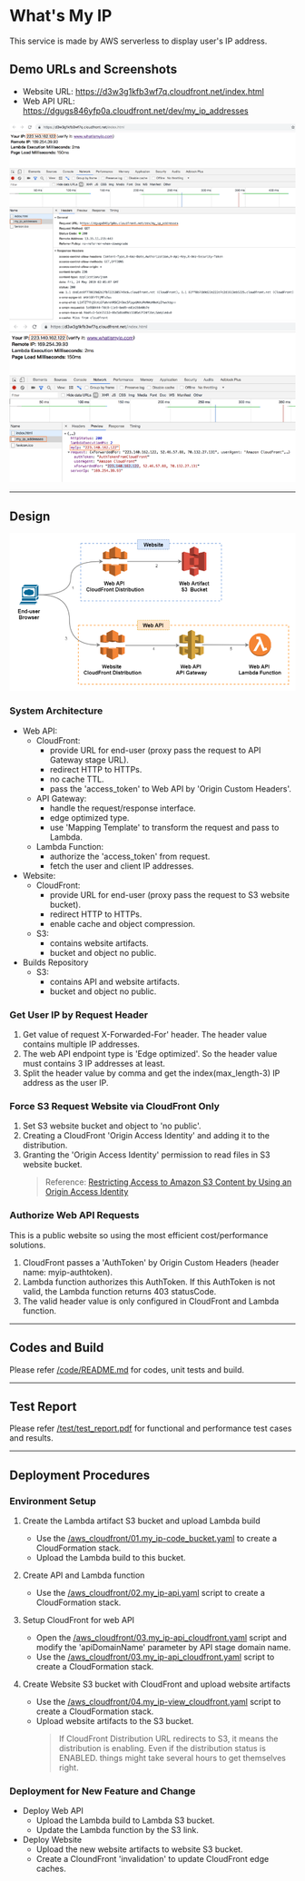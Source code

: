 # What's My IP

This service is made by AWS serverless to display user's IP address.

## Demo URLs and Screenshots

- Website URL: https://d3w3g1kfb3wf7q.cloudfront.net/index.html
- Web API URL: https://dgugs846yfp0a.cloudfront.net/dev/my_ip_addresses

![Website & Web API](img/screenshot-1.png "Website & Web API")
![Web API response](img/screenshot-2.png "Web API response")

---

## Design

![Serverless Topology](img/aws-serverless.png "Serverless Topology")

### System Architecture

- Web API:
  - CloudFront:
    - provide URL for end-user (proxy pass the request to API Gateway stage URL).
    - redirect HTTP to HTTPs.
    - no cache TTL.
    - pass the 'access_token' to Web API by 'Origin Custom Headers'.
  - API Gateway:
    - handle the request/response interface.
    - edge optimized type.
    - use 'Mapping Template' to transform the request and pass to Lambda.
  - Lambda Function:
    - authorize the 'access_token' from request.
    - fetch the user and client IP addresses.
- Website:
  - CloudFront:
    - provide URL for end-user (proxy pass the request to S3 website bucket).
    - redirect HTTP to HTTPs.
    - enable cache and object compression.
  - S3:
    - contains website artifacts.
    - bucket and object no public.
- Builds Repository
  - S3:
    - contains API and website artifacts.
    - bucket and object no public.

### Get User IP by Request Header

1. Get value of request X-Forwarded-For' header. The header value contains multiple IP addresses.
2. The web API endpoint type is 'Edge optimized'. So the header value must contains 3 IP addresses at least.
3. Split the header value by comma and get the index(max_length-3) IP address as the user IP.

### Force S3 Request Website via CloudFront Only

1. Set S3 website bucket and object to 'no public'.
2. Creating a CloudFront 'Origin Access Identity' and adding it to the distribution.
3. Granting the 'Origin Access Identity' permission to read files in S3 website bucket.
   > Reference: [Restricting Access to Amazon S3 Content by Using an Origin Access Identity](https://docs.aws.amazon.com/en_us/AmazonCloudFront/latest/DeveloperGuide/private-content-restricting-access-to-s3.html)

### Authorize Web API Requests

This is a public website so using the most efficient cost/performance solutions.

1. CloudFront passes a 'AuthToken' by Origin Custom Headers (header name: myip-authtoken).
2. Lambda function authorizes this AuthToken. If this AuthToken is not valid, the Lambda function returns 403 statusCode.
3. The valid header value is only configured in CloudFront and Lambda function.

---

## Codes and Build

Please refer [/code/README.md](code/README.md) for codes, unit tests and build.

---

## Test Report

Please refer [/test/test_report.pdf](test/test_report.pdf) for functional and performance test cases and results.

---

## Deployment Procedures

### Environment Setup

1. Create the Lambda artifact S3 bucket and upload Lambda build

   - Use the [/aws_cloudfront/01.my_ip-code_bucket.yaml](aws_cloudfront/01.my_ip-code_bucket.yaml) to create a CloudFormation stack.
   - Upload the Lambda build to this bucket.

2. Create API and Lambda function

   - Use the [/aws_cloudfront/02.my_ip-api.yaml](aws_cloudfront/02.my_ip-api.yaml) script to create a CloudFormation stack.

3. Setup CloudFront for web API

   - Open the [/aws_cloudfront/03.my_ip-api_cloudfront.yaml](aws_cloudfront/03.my_ip-api_cloudfront.yaml) script and modify the 'apiDomainName' parameter by API stage domain name.
   - Use the [/aws_cloudfront/03.my_ip-api_cloudfront.yaml](aws_cloudfront/03.my_ip-api_cloudfront.yaml) script to create a CloudFormation stack.

4. Create Website S3 bucket with CloudFront and upload website artifacts

   - Use the [/aws_cloudfront/04.my_ip-view_cloudfront.yaml](aws_cloudfront/04.my_ip-view_cloudfront.yaml) script to create a CloudFormation stack.
   - Upload website artifacts to the S3 bucket.
     > If CloudFront Distribution URL redirects to S3, it means the distribution is enabling. Even if the distribution status is ENABLED. things might take several hours to get themselves right.

### Deployment for New Feature and Change

- Deploy Web API
  - Upload the Lambda build to Lambda S3 bucket.
  - Update the Lambda function by the S3 link.
- Deploy Website
  - Upload the new website artifacts to website S3 bucket.
  - Create a CloundFront 'invalidation' to update CloudFront edge caches.
